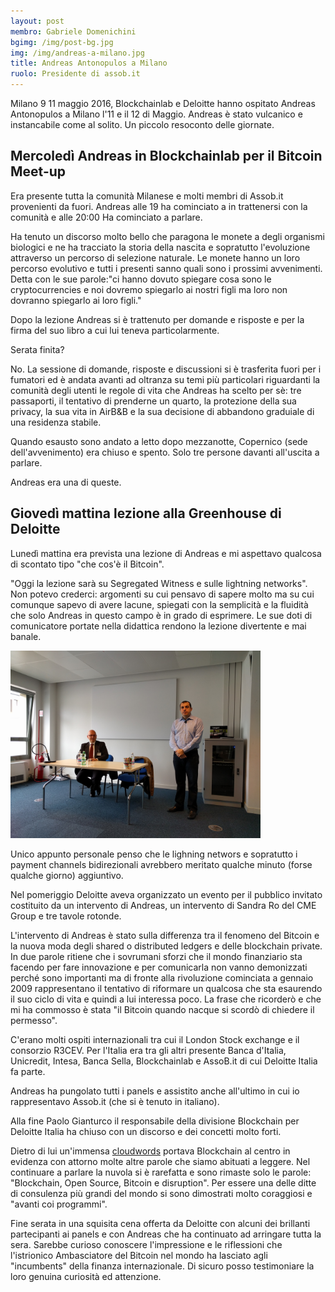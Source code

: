 ```yaml
---
layout: post
membro: Gabriele Domenichini
bgimg: /img/post-bg.jpg
img: /img/andreas-a-milano.jpg
title: Andreas Antonopulos a Milano
ruolo: Presidente di assob.it
---
```


Milano 9 11 maggio 2016,
Blockchainlab e Deloitte hanno ospitato Andreas Antonopulos a Milano l'11
e il 12 di Maggio. Andreas è stato vulcanico e instancabile come al solito.
Un piccolo resoconto delle giornate.

<!-- more -->

## Mercoledì Andreas in Blockchainlab per il Bitcoin Meet-up

Era presente tutta la comunità Milanese e molti membri di Assob.it provenienti
da fuori.
Andreas alle 19 ha cominciato a in trattenersi con la comunità e alle 20:00
Ha cominciato a parlare.

Ha tenuto un discorso molto bello che paragona le monete a degli organismi biologici e ne ha tracciato la storia della nascita e sopratutto l'evoluzione
attraverso un percorso di selezione naturale. Le monete hanno un loro percorso
evolutivo e tutti i presenti sanno quali sono i prossimi avvenimenti. Detta con
le sue parole:"ci hanno dovuto spiegare cosa sono le cryptocurrencies e noi dovremo spiegarlo ai nostri figli ma loro non dovranno spiegarlo ai loro figli."

Dopo la lezione Andreas si è trattenuto per domande e risposte e per la firma
del suo libro a cui lui teneva particolarmente.

Serata finita?

No. La sessione di domande, risposte e discussioni si è trasferita fuori per i
fumatori ed è andata avanti ad oltranza su temi più particolari riguardanti la
comunità degli utenti le regole di vita che Andreas ha scelto per sè: tre
passaporti, il tentativo di prenderne un quarto, la protezione della sua
privacy, la sua vita in AirB&B e la sua decisione di abbandono graduiale di
una residenza stabile.

Quando esausto sono andato a letto dopo mezzanotte, Copernico (sede dell'avvenimento) era chiuso e spento. Solo tre persone davanti all'uscita a parlare.

Andreas era una di queste.

## Giovedì mattina lezione alla Greenhouse di Deloitte

Lunedì mattina era prevista una lezione di Andreas e mi aspettavo qualcosa di
scontato tipo "che cos'è il Bitcoin".

"Oggi la lezione sarà su Segregated Witness e sulle lightning networks". Non
potevo crederci: argomenti su cui pensavo di sapere molto ma su cui comunque
sapevo di avere lacune, spiegati con la semplicità e la fluidità che solo
Andreas in questo campo è in grado di esprimere. Le sue doti di comunicatore
portate nella didattica rendono la lezione divertente e mai banale.

<img src="/img/profantonopulos.jpg" width="400" height="300"/>

Unico appunto personale penso che le lighning networs e sopratutto i payment
channels bidirezionali avrebbero meritato qualche minuto (forse qualche giorno) aggiuntivo.

Nel pomeriggio Deloitte aveva organizzato un evento per il pubblico invitato
costituito da un intervento di Andreas, un intervento di Sandra Ro del CME
Group e tre tavole rotonde.

L'intervento di Andreas è stato sulla differenza tra il fenomeno del Bitcoin e
la nuova moda degli shared o distributed ledgers e delle blockchain private.
In due parole ritiene che i sovrumani sforzi che il mondo finanziario sta
facendo per fare innovazione e per comunicarla non vanno demonizzati perché
sono importanti ma di fronte alla rivoluzione cominciata a gennaio 2009
rappresentano il tentativo di riformare un qualcosa che sta esaurendo il suo ciclo di vita e quindi a lui interessa poco.
La frase che ricorderò e che mi ha commosso è stata "il Bitcoin quando nacque
si scordò di chiedere il permesso".

C'erano molti ospiti internazionali tra cui il London Stock exchange e il
consorzio R3CEV. Per l'Italia era tra gli altri presente
Banca d'Italia, Unicredit, Intesa, Banca Sella, Blockchainlab e AssoB.it
di cui Deloitte Italia fa parte.

Andreas ha pungolato tutti i panels e assistito anche all'ultimo in cui io rappresentavo Assob.it (che si è tenuto in italiano).

Alla fine Paolo Gianturco il responsabile della divisione Blockchain per
Deloitte Italia ha chiuso con un discorso e dei concetti molto forti.

Dietro di lui un'immensa [cloudwords](https://www.google.it/url?sa=t&rct=j&q=&esrc=s&source=web&cd=1&cad=rja&uact=8&ved=0ahUKEwiT3Kvjg9rMAhWkE5oKHfaeCi8QFggdMAA&url=https%3A%2F%2Fwww.cloudwords.com%2F&usg=AFQjCNFuYRqNjRRzhIxQn1tM00ydoPZDAw&bvm=bv.122129774,d.bGs) portava Blockchain al centro in evidenza
con attorno molte altre parole che siamo abituati a leggere.
Nel continuare a parlare la nuvola si è rarefatta e sono rimaste solo le
parole: "Blockchain, Open Source, Bitcoin e disruption". Per essere una delle
ditte di consulenza più grandi del mondo si sono dimostrati molto coraggiosi e
"avanti coi programmi".

Fine serata in una squisita cena offerta da Deloitte con alcuni dei brillanti
partecipanti ai panels e con Andreas che ha continuato ad arringare tutta la
sera. Sarebbe curioso conoscere l'impressione e le riflessioni che l'istrionico
Ambasciatore del Bitcoin nel mondo ha lasciato agli "incumbents" della finanza
internazionale. Di sicuro posso testimoniare la loro genuina curiosità ed
attenzione.
